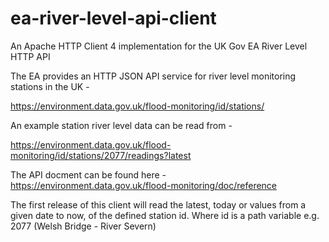 # ea-river-level-api-client
An Apache HTTP Client 4 implementation for the UK Gov EA River Level HTTP API

The EA provides an HTTP JSON API service for river level monitoring stations in the UK - 

https://environment.data.gov.uk/flood-monitoring/id/stations/

An example station river level data can be read from -

https://environment.data.gov.uk/flood-monitoring/id/stations/2077/readings?latest

The API docment can be found here - https://environment.data.gov.uk/flood-monitoring/doc/reference

The first release of this client will read the latest, today or values from a given date to now, of the defined station id. Where id is a path variable e.g. 2077 (Welsh Bridge - River Severn)
